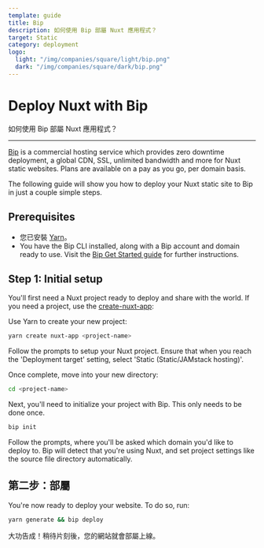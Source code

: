 ```yaml
---
template: guide
title: Bip
description: 如何使用 Bip 部屬 Nuxt 應用程式？
target: Static
category: deployment
logo:
  light: "/img/companies/square/light/bip.png"
  dark: "/img/companies/square/dark/bip.png"
---
```

# Deploy Nuxt with Bip

如何使用 Bip 部屬 Nuxt 應用程式？

---

[Bip](https://bip.sh) is a commercial hosting service which provides zero downtime deployment, a global CDN, SSL, unlimited bandwidth and more for Nuxt static websites. Plans are available on a pay as you go, per domain basis.

The following guide will show you how to deploy your Nuxt static site to Bip in just a couple simple steps.

## Prerequisites

- 您已安裝 [Yarn](https://yarnpkg.com/getting-started/install)。
- You have the Bip CLI installed, along with a Bip account and domain ready to use. Visit the [Bip Get Started guide](https://bip.sh/getstarted) for further instructions.

## Step 1: Initial setup

You'll first need a Nuxt project ready to deploy and share with the world. If you need a project, use the [create-nuxt-app](https://github.com/nuxt/create-nuxt-app):

Use Yarn to create your new project:

```bash
yarn create nuxt-app <project-name>
```

Follow the prompts to setup your Nuxt project. Ensure that when you reach the 'Deployment target' setting, select 'Static (Static/JAMstack hosting)'.

Once complete, move into your new directory:

```bash
cd <project-name>
```

Next, you'll need to initialize your project with Bip. This only needs to be done once.

```bash
bip init
```

Follow the prompts, where you'll be asked which domain you'd like to deploy to. Bip will detect that you're using Nuxt, and set project settings like the source file directory automatically.

## 第二步：部屬

You're now ready to deploy your website. To do so, run:

```bash
yarn generate && bip deploy
```

大功告成！稍待片刻後，您的網站就會部屬上線。
